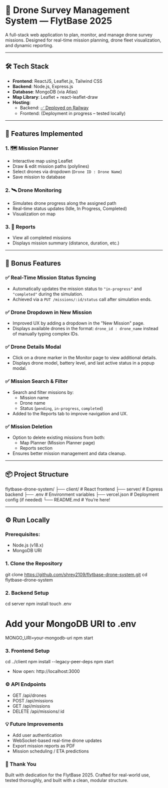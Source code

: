 # 🚁 Drone Survey Management System — FlytBase 2025

A full-stack web application to plan, monitor, and manage drone survey missions. Designed for real-time mission planning, drone fleet visualization, and dynamic reporting.

---

## 🛠️ Tech Stack

- **Frontend**: ReactJS, Leaflet.js, Tailwind CSS
- **Backend**: Node.js, Express.js
- **Database**: MongoDB (via Atlas)
- **Map Library**: Leaflet + react-leaflet-draw
- **Hosting**:
  - Backend: [✅ Deployed on Railway](flytbase-drone-system-production.up.railway.app)
  - Frontend: (Deployment in progress – tested locally)

---

## 🚀 Features Implemented

### 1. 🗺️ Mission Planner

- Interactive map using Leaflet
- Draw & edit mission paths (polylines)
- Select drones via dropdown (`Drone ID : Drone Name`)
- Save mission to database

### 2. 🛰️ Drone Monitoring

- Simulates drone progress along the assigned path
- Real-time status updates (Idle, In Progress, Completed)
- Visualization on map

### 3. 📄 Reports

- View all completed missions
- Displays mission summary (distance, duration, etc.)

---

## 🔧 Bonus Features

### ✅ Real-Time Mission Status Syncing

- Automatically updates the mission status to `"in-progress"` and `"completed"` during the simulation.
- Achieved via a `PUT /missions/:id/status` call after simulation ends.

### ✅ Drone Dropdown in New Mission

- Improved UX by adding a dropdown in the "New Mission" page.
- Displays available drones in the format: `drone_id : drone_name` instead of manually typing complex IDs.

### ✅ Drone Details Modal

- Click on a drone marker in the Monitor page to view additional details.
- Displays drone model, battery level, and last active status in a popup modal.

### ✅ Mission Search & Filter

- Search and filter missions by:
  - Mission name
  - Drone name
  - Status (`pending`, `in-progress`, `completed`)
- Added to the Reports tab to improve navigation and UX.

### ✅ Mission Deletion

- Option to delete existing missions from both:
  - Map Planner (Mission Planner page)
  - Reports section
- Ensures better mission management and data cleanup.

---

## 📦 Project Structure

flytbase-drone-system/
├── client/ # React frontend
├── server/ # Express backend
├── .env # Environment variables
├── vercel.json # Deployment config (if needed)
└── README.md # You’re here!

---

## ⚙️ Run Locally

### Prerequisites:

- Node.js (v18.x)
- MongoDB URI

### 1. Clone the Repository

git clone https://github.com/shrey2109/flytbase-drone-system.git
cd flytbase-drone-system

### 2. Backend Setup

cd server
npm install
touch .env

# Add your MongoDB URI to .env

MONGO_URI=your-mongodb-uri
npm start

### 3. Frontend Setup

cd ../client
npm install --legacy-peer-deps
npm start

- Now open: http://localhost:3000

### ⚙️ API Endpoints

- GET /api/drones
- POST /api/missions
- GET /api/missions
- DELETE /api/missions/:id

### 💡 Future Improvements

- Add user authentication
- WebSocket-based real-time drone updates
- Export mission reports as PDF
- Mission scheduling / ETA predictions

### 🙏 Thank You

Built with dedication for the FlytBase 2025.
Crafted for real-world use, tested thoroughly, and built with a clean, modular structure.
